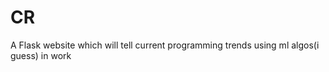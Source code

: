 # CR<br>
A Flask website which will tell current programming trends using ml algos(i guess)
in work
